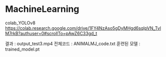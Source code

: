 # MachineLearning


colab_YOLOv8
 https://colab.research.google.com/drive/1FY4NzAso5gDyMHgd6sqlpVN_TvlM7rkB?authuser=0#scrollTo=pAwZ6C33gd_t

결과 : output_test3.mp4
전체코드 : ANIMALMJ_code.txt
훈련된 모델 : trained_model.pt
